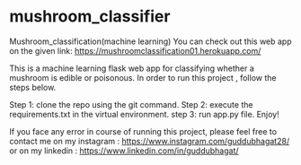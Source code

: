 # mushroom_classifier
Mushroom_classification(machine learning)
You can check out this web app on the given link:
https://mushroomclassification01.herokuapp.com/

This is a machine learning flask web app for classifying whether a mushroom is edible or poisonous.
In order to run this project , follow the steps below.

Step 1: clone the repo using the git command.
Step 2: execute the requirements.txt in the virtual environment.
step 3: run app.py file. Enjoy!

If you face any error in course of running this project, please feel free to contact me on my instagram : https://www.instagram.com/guddubhagat28/ 
or on my linkedin : https://www.linkedin.com/in/guddubhagat/
